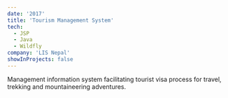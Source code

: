 ```yaml
---
date: '2017'
title: 'Tourism Management System'
tech:
  - JSP
  - Java
  - Wildfly
company: 'LIS Nepal'
showInProjects: false
---
```


Management information system facilitating tourist visa process for
travel, trekking and mountaineering adventures.
